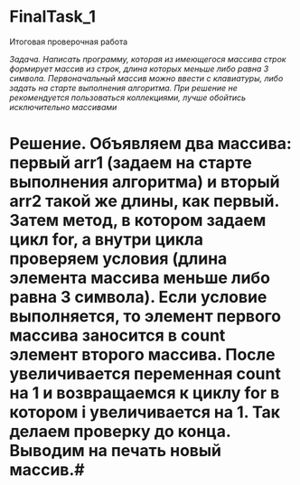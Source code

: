 # FinalTask_1
Итоговая проверочная работа


*Задача. Написать программу, которая из имеющегося массива строк формирует массив из строк, длина которых меньше либо равна 3 символа. Первоначальный массив можно ввести с клавиатуры, либо задать на старте выполнения алгоритма. При решение не рекомендуется пользоваться коллекциями, лучше обойтись исключительно массивами*

# Решение. Объявляем два массива: первый arr1 (задаем на старте выполнения алгоритма) и вторый arr2 такой же длины, как первый. Затем метод, в котором задаем цикл for, а внутри цикла проверяем условия (длина элемента массива меньше либо равна 3 символа). Если условие выполняется, то элемент первого массива заносится в count элемент второго массива. После увеличивается переменная count на 1 и возвращаемся к циклу for в котором i увеличивается на 1. Так делаем проверку до конца. Выводим на печать новый массив.#
